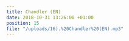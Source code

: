 ```yaml
---
title: Chandler (EN)
date: 2018-10-31 13:26:00 +01:00
position: 15
file: "/uploads/16).%20Chandler%20(EN).mp3"
---
```


